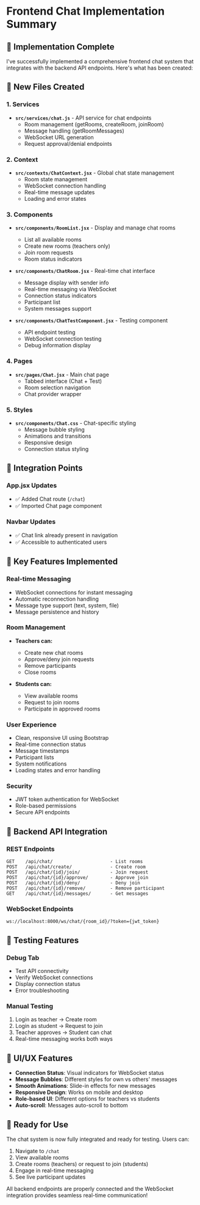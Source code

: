 # Frontend Chat Implementation Summary

## 🚀 Implementation Complete

I've successfully implemented a comprehensive frontend chat system that integrates with the backend API endpoints. Here's what has been created:

## 📁 New Files Created

### 1. Services

- **`src/services/chat.js`** - API service for chat endpoints
  - Room management (getRooms, createRoom, joinRoom)
  - Message handling (getRoomMessages)
  - WebSocket URL generation
  - Request approval/denial endpoints

### 2. Context

- **`src/contexts/ChatContext.jsx`** - Global chat state management
  - Room state management
  - WebSocket connection handling
  - Real-time message updates
  - Loading and error states

### 3. Components

- **`src/components/RoomList.jsx`** - Display and manage chat rooms

  - List all available rooms
  - Create new rooms (teachers only)
  - Join room requests
  - Room status indicators

- **`src/components/ChatRoom.jsx`** - Real-time chat interface

  - Message display with sender info
  - Real-time messaging via WebSocket
  - Connection status indicators
  - Participant list
  - System messages support

- **`src/components/ChatTestComponent.jsx`** - Testing component
  - API endpoint testing
  - WebSocket connection testing
  - Debug information display

### 4. Pages

- **`src/pages/Chat.jsx`** - Main chat page
  - Tabbed interface (Chat + Test)
  - Room selection navigation
  - Chat provider wrapper

### 5. Styles

- **`src/components/Chat.css`** - Chat-specific styling
  - Message bubble styling
  - Animations and transitions
  - Responsive design
  - Connection status styling

## 🔧 Integration Points

### App.jsx Updates

- ✅ Added Chat route (`/chat`)
- ✅ Imported Chat page component

### Navbar Updates

- ✅ Chat link already present in navigation
- ✅ Accessible to authenticated users

## 🎯 Key Features Implemented

### Real-time Messaging

- WebSocket connections for instant messaging
- Automatic reconnection handling
- Message type support (text, system, file)
- Message persistence and history

### Room Management

- **Teachers can:**

  - Create new chat rooms
  - Approve/deny join requests
  - Remove participants
  - Close rooms

- **Students can:**
  - View available rooms
  - Request to join rooms
  - Participate in approved rooms

### User Experience

- Clean, responsive UI using Bootstrap
- Real-time connection status
- Message timestamps
- Participant lists
- System notifications
- Loading states and error handling

### Security

- JWT token authentication for WebSocket
- Role-based permissions
- Secure API endpoints

## 🔌 Backend API Integration

### REST Endpoints

```
GET    /api/chat/                     - List rooms
POST   /api/chat/create/              - Create room
POST   /api/chat/{id}/join/           - Join request
POST   /api/chat/{id}/approve/        - Approve join
POST   /api/chat/{id}/deny/           - Deny join
POST   /api/chat/{id}/remove/         - Remove participant
GET    /api/chat/{id}/messages/       - Get messages
```

### WebSocket Endpoints

```
ws://localhost:8000/ws/chat/{room_id}/?token={jwt_token}
```

## 🧪 Testing Features

### Debug Tab

- Test API connectivity
- Verify WebSocket connections
- Display connection status
- Error troubleshooting

### Manual Testing

1. Login as teacher → Create room
2. Login as student → Request to join
3. Teacher approves → Student can chat
4. Real-time messaging works both ways

## 🎨 UI/UX Features

- **Connection Status**: Visual indicators for WebSocket status
- **Message Bubbles**: Different styles for own vs others' messages
- **Smooth Animations**: Slide-in effects for new messages
- **Responsive Design**: Works on mobile and desktop
- **Role-based UI**: Different options for teachers vs students
- **Auto-scroll**: Messages auto-scroll to bottom

## 🚀 Ready for Use

The chat system is now fully integrated and ready for testing. Users can:

1. Navigate to `/chat`
2. View available rooms
3. Create rooms (teachers) or request to join (students)
4. Engage in real-time messaging
5. See live participant updates

All backend endpoints are properly connected and the WebSocket integration provides seamless real-time communication!
